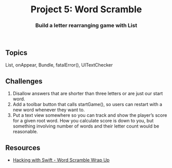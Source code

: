 <div align="center">
  <h1>Project 5: Word Scramble</h1>
  <h3>Build a letter rearranging game with List</h3>
  <br/>
</div>

## Topics

List, onAppear, Bundle, fatalError(), UITextChecker

##  Challenges

1. Disallow answers that are shorter than three letters or are just our start word.
2. Add a toolbar button that calls startGame(), so users can restart with a new word whenever they want to.
3. Put a text view somewhere so you can track and show the player’s score for a given root word. How you calculate score is down to you, but something involving number of words and their letter count would be reasonable.

## Resources

- [Hacking with Swift - Word Scramble Wrap Up](https://www.hackingwithswift.com/books/ios-swiftui/word-scramble-wrap-up)
